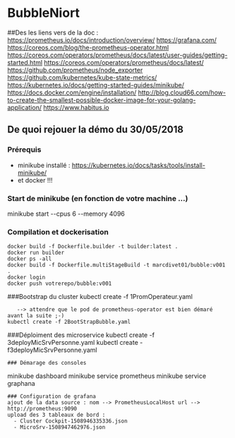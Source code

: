 # BubbleNiort


##Des les liens vers de la doc :
https://prometheus.io/docs/introduction/overview/
https://grafana.com/
https://coreos.com/blog/the-prometheus-operator.html
https://coreos.com/operators/prometheus/docs/latest/user-guides/getting-started.html
https://coreos.com/operators/prometheus/docs/latest/
https://github.com/prometheus/node_exporter
https://github.com/kubernetes/kube-state-metrics/
https://kubernetes.io/docs/getting-started-guides/minikube/
https://docs.docker.com/engine/installation/
http://blog.cloud66.com/how-to-create-the-smallest-possible-docker-image-for-your-golang-application/
https://www.habitus.io
## De quoi rejouer la démo du 30/05/2018
### Prérequis
  - minikube installé : https://kubernetes.io/docs/tasks/tools/install-minikube/
  - et docker !!! 

### Start de minikube (en fonction de votre machine ...)
minikube start --cpus 6 --memory 4096

### Compilation et dockerisation
```
docker build -f Dockerfile.builder -t builder:latest .
docker run builder
docker ps -all
docker build -f Dockerfile.multiStageBuild -t marcdivet01/bubble:v001 .
docker login 
docker push votrerepo/bubble:v001

```
###Bootstrap du cluster
kubectl create -f 1PromOperateur.yaml
```
   --> attendre que le pod de prometheus-operator est bien démaré avant la suite ;-)
kubectl create -f 2BootStrapBubble.yaml
```
###Déploiment des microservice
kubectl create -f 3deployMicSrvPersonne.yaml
kubectl create -f3deployMicSrvPersonne.yaml
```
### Démarage des consoles
```
minikube dashboard
minikube service prometheus
minikube service graphana
```
### Configuration de grafana
ajout de la data source : nom --> PrometheusLocalHost url --> http://prometheus:9090
upload des 3 tableaux de bord :
  - Cluster Cockpit-1508946335336.json
  - MicroSrv-1508947462976.json
  
  
